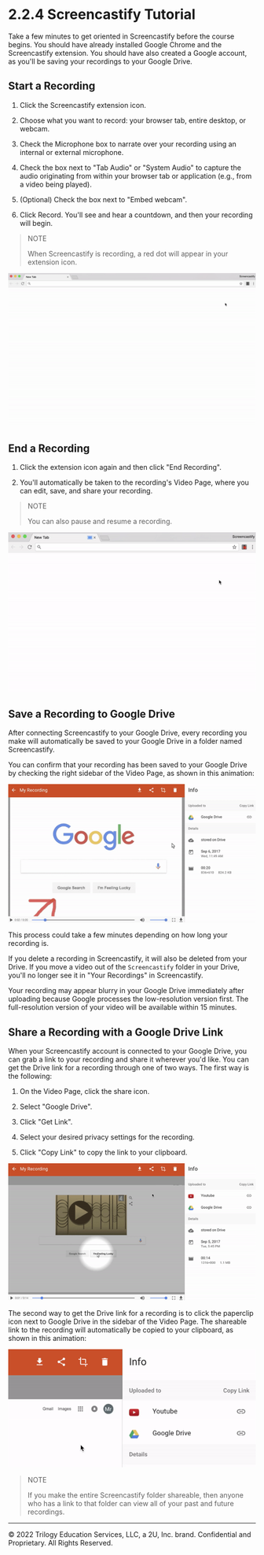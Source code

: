 # 2.2.4 Screencastify Tutorial

Take a few minutes to get oriented in Screencastify before the course begins. You should have already installed Google Chrome and the Screencastify extension. You should have also created a Google account, as you'll be saving your recordings to your Google Drive.

## Start a Recording

1. Click the Screencastify extension icon.

2. Choose what you want to record: your browser tab, entire desktop, or webcam.

3. Check the Microphone box to narrate over your recording using an internal or external microphone.

4. Check the box next to "Tab Audio" or "System Audio" to capture the audio originating from within your browser tab or application (e.g., from a video being played).

5. (Optional) Check the box next to "Embed webcam".

6. Click Record. You'll see and hear a countdown, and then your recording will begin.

> NOTE
> 
> When Screencastify is recording, a red dot will appear in your extension icon.

![](../../../img/34-fullstack-screencastify-tutorial-01.gif)

## End a Recording

1. Click the extension icon again and then click "End Recording".

2. You'll automatically be taken to the recording's Video Page, where you can edit, save, and share your recording.

> NOTE
>
> You can also pause and resume a recording.

![](../../../img/35-fullstack-screencastify-tutorial-02.gif)

## Save a Recording to Google Drive

After connecting Screencastify to your Google Drive, every recording you make will automatically be saved to your Google Drive in a folder named Screencastify.

You can confirm that your recording has been saved to your Google Drive by checking the right sidebar of the Video Page, as shown in this animation:

![](../../../img/36-fullstack-screencastify-tutorial-03.gif)

This process could take a few minutes depending on how long your recording is.

If you delete a recording in Screencastify, it will also be deleted from your Drive. If you move a video out of the `Screencastify` folder in your Drive, you'll no longer see it in "Your Recordings" in Screencastify.

Your recording may appear blurry in your Google Drive immediately after uploading because Google processes the low-resolution version first. The full-resolution version of your video will be available within 15 minutes.

## Share a Recording with a Google Drive Link

When your Screencastify account is connected to your Google Drive, you can grab a link to your recording and share it wherever you'd like. You can get the Drive link for a recording through one of two ways. The first way is the following:

1. On the Video Page, click the share icon.

2. Select "Google Drive".

3. Click "Get Link".

4. Select your desired privacy settings for the recording.

5. Click "Copy Link" to copy the link to your clipboard.

![](../../../img/37-fullstack-screencastify-tutorial-04.gif)

The second way to get the Drive link for a recording is to click the paperclip icon next to Google Drive in the sidebar of the Video Page. The shareable link to the recording will automatically be copied to your clipboard, as shown in this animation:

![](../../../img/38-fullstack-screencastify-tutorial-05.gif)

> NOTE
> 
> If you make the entire Screencastify folder shareable, then anyone who has a link to that folder can view all of your past and future recordings.

---
© 2022 Trilogy Education Services, LLC, a 2U, Inc. brand. Confidential and Proprietary. All Rights Reserved.